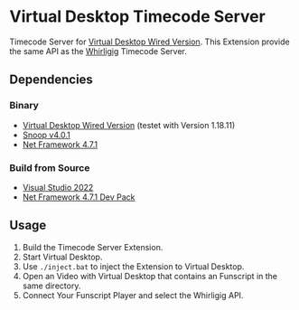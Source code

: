 # Virtual Desktop Timecode Server

Timecode Server for [Virtual Desktop Wired Version](www.vrdesktop.net). This Extension provide the same API as the [Whirligig](http://www.whirligig.xyz/) Timecode Server.

## Dependencies

### Binary

- [Virtual Desktop Wired Version](www.vrdesktop.net) (testet with Version 1.18.11)
- [Snoop v4.0.1](https://github.com/snoopwpf/snoopwpf/releases/tag/v4.0.1)
- [Net Framework 4.7.1](https://dotnet.microsoft.com/en-us/download/dotnet-framework/net471)

### Build from Source

- [Visual Studio 2022](https://visualstudio.microsoft.com/vs/)
- [Net Framework 4.7.1 Dev Pack](https://dotnet.microsoft.com/en-us/download/dotnet-framework/net471)

## Usage

1. Build the Timecode Server Extension.
2. Start Virtual Desktop.
3. Use `./inject.bat` to inject the Extension to Virtual Desktop.
4. Open an Video with Virtual Desktop that contains an Funscript in the same directory.
5. Connect Your Funscript Player and select the Whirligig API.
